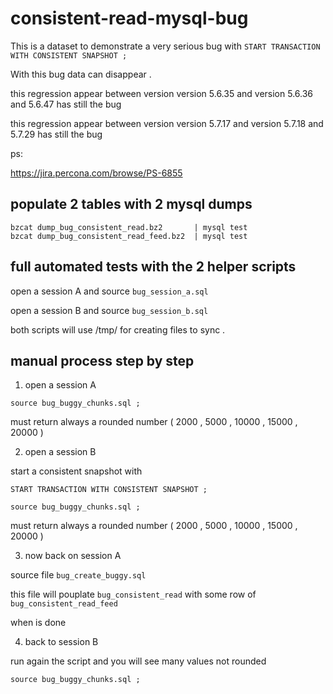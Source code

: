 #  consistent-read-mysql-bug

This is a dataset to demonstrate a very serious bug with `START TRANSACTION WITH CONSISTENT SNAPSHOT ;`

With this bug data can disappear . 

this regression appear between version version 5.6.35 and version 5.6.36 and 5.6.47 has still the bug 

this regression appear between version version 5.7.17 and version 5.7.18 and 5.7.29 has still the bug

ps: 
 
https://jira.percona.com/browse/PS-6855


## populate 2 tables with 2 mysql dumps

```
bzcat dump_bug_consistent_read.bz2       | mysql test
bzcat dump_bug_consistent_read_feed.bz2  | mysql test
```

## full automated tests  with the 2 helper scripts


open a session A and source `bug_session_a.sql`

open a session B and source `bug_session_b.sql`

both scripts will use /tmp/ for	creating files to sync .


## manual process step by step 

1. open a session A

`source bug_buggy_chunks.sql ; `

must return always a rounded number ( 2000 , 5000 , 10000 , 15000 , 20000 ) 

2. open a session B

start a consistent snapshot with

`START TRANSACTION WITH CONSISTENT SNAPSHOT ;`

`source bug_buggy_chunks.sql ; `

must return always a rounded number ( 2000 , 5000 , 10000 , 15000 , 20000 ) 


3. now back on session A

source file `bug_create_buggy.sql`

this file will pouplate `bug_consistent_read` with some row of `bug_consistent_read_feed`

when is done

4. back to session B

run again the script and you will see many values not rounded  

`source bug_buggy_chunks.sql ; `

